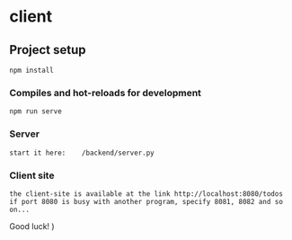 # client

## Project setup
```
npm install
```

### Compiles and hot-reloads for development
```
npm run serve
```

### Server
```
start it here:    /backend/server.py
```

### Client site
```
the client-site is available at the link http://localhost:8080/todos
if port 8080 is busy with another program, specify 8081, 8082 and so on...
```

Good luck! )
